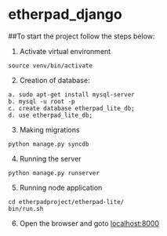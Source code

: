 # etherpad_django

##To start the project follow the steps below:

1. Activate virtual environment
```
source venv/bin/activate
```
2. Creation of database:
```
a. sudo apt-get install mysql-server
b. mysql -u root -p
c. create database etherpad_lite_db;
d. use etherpad_lite_db;
```
3. Making migrations
```
python manage.py syncdb
```
4. Running the server
```
python manage.py runserver
```
5. Running node application
```
cd etherpadproject/etherpad-lite/ 
bin/run.sh
```
6. Open the browser and goto [localhost:8000](localhost:8000/)
